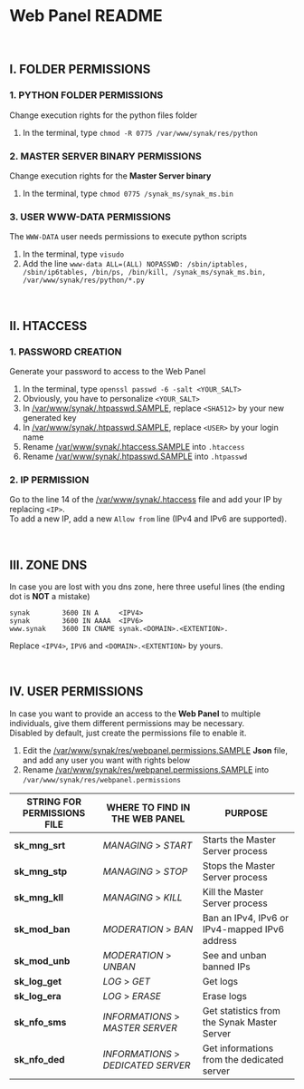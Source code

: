 # Web Panel README

&#160;

## I. FOLDER PERMISSIONS

### 1. PYTHON FOLDER PERMISSIONS
Change execution rights for the python files folder
1. In the terminal, type ```chmod -R 0775 /var/www/synak/res/python```

### 2. MASTER SERVER BINARY PERMISSIONS
Change execution rights for the **Master Server binary**
1. In the terminal, type ```chmod 0775 /synak_ms/synak_ms.bin```

### 3. USER WWW-DATA PERMISSIONS
The ```WWW-DATA``` user needs permissions to execute python scripts
1. In the terminal, type ```visudo```
2. Add the line ```www-data ALL=(ALL) NOPASSWD: /sbin/iptables, /sbin/ip6tables, /bin/ps, /bin/kill, /synak_ms/synak_ms.bin, /var/www/synak/res/python/*.py```

&#160;

## II. HTACCESS

### 1. PASSWORD CREATION
Generate your password to access to the Web Panel
1. In the terminal, type ```openssl passwd -6 -salt <YOUR_SALT>```
2. Obviously, you have to personalize ```<YOUR_SALT>```
3. In [/var/www/synak/.htpasswd.SAMPLE](root/var/www/synak/.htpasswd.SAMPLE#L1), replace ```<SHA512>``` by your new generated key
3. In [/var/www/synak/.htpasswd.SAMPLE](root/var/www/synak/.htpasswd.SAMPLE#L1), replace ```<USER>``` by your login name
4. Rename [/var/www/synak/.htaccess.SAMPLE](root/var/www/synak/.htaccess.SAMPLE) into ```.htaccess```
5. Rename [/var/www/synak/.htpasswd.SAMPLE](root/var/www/synak/.htpasswd.SAMPLE) into ```.htpasswd```

### 2. IP PERMISSION
Go to the line 14 of the [/var/www/synak/.htaccess](root/var/www/synak/.htaccess#L14) file and add your IP by replacing ```<IP>```.\
To add a new IP, add a new ```Allow from``` line (IPv4 and IPv6 are supported).
    
&#160;

## III. ZONE DNS
In case you are lost with you dns zone, here three useful lines (the ending dot is **NOT** a mistake)
````
synak        3600 IN A     <IPV4>
synak        3600 IN AAAA  <IPV6>
www.synak    3600 IN CNAME synak.<DOMAIN>.<EXTENTION>.
````
Replace ```<IPV4>```, ```IPV6``` and ```<DOMAIN>.<EXTENTION>``` by yours.

&#160;

## IV. USER PERMISSIONS
In case you want to provide an access to the **Web Panel** to multiple individuals, give them different permissions may be necessary.\
Disabled by default, just create the permissions file to enable it.
1. Edit the [/var/www/synak/res/webpanel.permissions.SAMPLE](root/var/www/synak/res/webpanel.permissions.SAMPLE) **Json** file, and add any user you want with rights below
2. Rename [/var/www/synak/res/webpanel.permissions.SAMPLE](root/var/www/synak/res/webpanel.permissions.SAMPLE) into ```/var/www/synak/res/webpanel.permissions```

STRING FOR PERMISSIONS FILE | WHERE TO FIND IN THE WEB PANEL | PURPOSE
------------ | ------------- | -------------
**sk_mng_srt** | _MANAGING_ > _START_ | Starts the Master Server process
**sk_mng_stp** | _MANAGING_ > _STOP_ | Stops the Master Server process
**sk_mng_kll** | _MANAGING_ > _KILL_ | Kill the Master Server process
**sk_mod_ban** | _MODERATION_ > _BAN_ | Ban an IPv4, IPv6 or IPv4-mapped IPv6 address
**sk_mod_unb** | _MODERATION_ > _UNBAN_ | See and unban banned IPs
**sk_log_get** | _LOG_ > _GET_ | Get logs
**sk_log_era** | _LOG_ > _ERASE_ | Erase logs
**sk_nfo_sms** | _INFORMATIONS_ > _MASTER SERVER_ | Get statistics from the Synak Master Server
**sk_nfo_ded** | _INFORMATIONS_ > _DEDICATED SERVER_ | Get informations from the dedicated server
